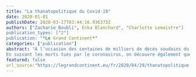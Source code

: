 ```yaml
---
title: "La thanatopolitique du Covid-19"
date: 2020-01-01
publishDate: 2020-03-17T03:44:16.936373Z
authors: ["Zacharie Boubli", Enka Blanchard", "Charlotte Lemaistre"]
publication_types: ["2"]
publication: "*Le Grand Continent*"
categories: ["publication"]
abstract: "À l’occasion des centaines de milliers de décès soudains du Covid-19, la réalité tangible de la mort s’impose à nouveau à toute la société, après des siècles de mise à distance, jusque dans nos quotidiens confinés1. Alors que nous vivons de mémoire d’homme sous le régime de la mort interdite, nous voyons resurgir le temps de la mort familière. C’est elle que l’on cherche à conjurer en aplatissant la courbe pour éviter de voir la saturation des système sanitaires et funéraires. Il n’empêche que l’énormité de l’événement est en train de suspendre le rapport ordinaire que nous entretenons avec la mort. 
En suivant les morts tués par le coronavirus, on découvre également que cette mortalité a un effet révélateur sur la société, en reportant les apories et les inégalités. Le politique retrouve des objets de discours oubliés et doit trouver les moyens de mettre en récit le décès de centaines de milliers de personnes. "
featured: false
url_source:"https://legrandcontinent.eu/fr/2020/04/29/thanatopolitique-covid-19/"
---
```


